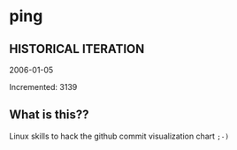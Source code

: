 # ping

## HISTORICAL ITERATION
2006-01-05

Incremented: 3139

## What is this?? 
Linux skills to hack the github commit visualization chart `;-)`
